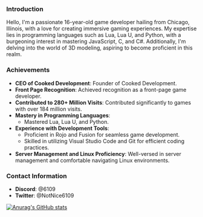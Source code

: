 ### Introduction
Hello, I'm a passionate 16-year-old game developer hailing from Chicago, Illinois, with a love for creating immersive gaming experiences. My expertise lies in programming languages such as Lua, Lua U, and Python, with a burgeoning interest in mastering JavaScript, C, and C#. Additionally, I'm delving into the world of 3D modeling, aspiring to become proficient in this realm.

### Achievements
- **CEO of Cooked Development**: Founder of Cooked Development.
- **Front Page Recognition**: Achieved recognition as a front-page game developer.
- **Contributed to 280+ Million Visits**: Contributed significantly to games with over 184 million visits.
- **Mastery in Programming Languages**:
  - Mastered Lua, Lua U, and Python.
- **Experience with Development Tools**:
  - Proficient in Rojo and Fusion for seamless game development.
  - Skilled in utilizing Visual Studio Code and Git for efficient coding practices.
- **Server Management and Linux Proficiency**: Well-versed in server management and comfortable navigating Linux environments.

### Contact Information
- **Discord**: @6109
- **Twitter**: @NotNice6109

[![Anurag's GitHub stats](https://github-readme-stats.vercel.app/api?username=daemon6109&show_icons=true&theme=dark)](https://github.com/anuraghazra/github-readme-stats)
